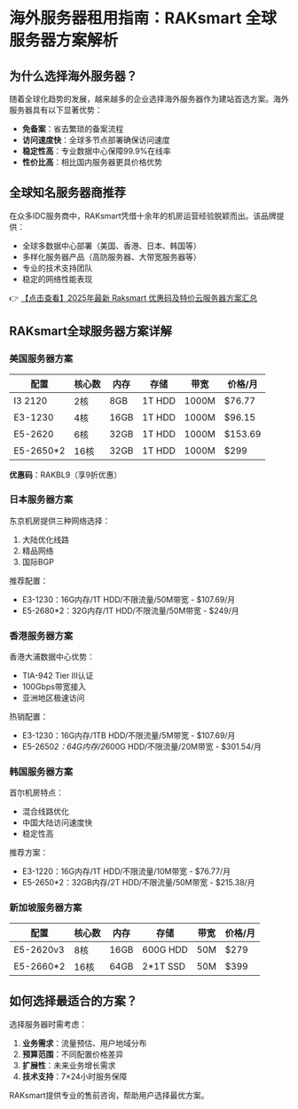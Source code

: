 # 海外服务器租用指南：RAKsmart 全球服务器方案解析

## 为什么选择海外服务器？

随着全球化趋势的发展，越来越多的企业选择海外服务器作为建站首选方案。海外服务器具有以下显著优势：

- **免备案**：省去繁琐的备案流程
- **访问速度快**：全球多节点部署确保访问速度
- **稳定性高**：专业数据中心保障99.9%在线率
- **性价比高**：相比国内服务器更具价格优势

## 全球知名服务器商推荐

在众多IDC服务商中，RAKsmart凭借十余年的机房运营经验脱颖而出。该品牌提供：

- 全球多数据中心部署（美国、香港、日本、韩国等）
- 多样化服务器产品（高防服务器、大带宽服务器等）
- 专业的技术支持团队
- 稳定的网络性能表现

👉 [【点击查看】2025年最新 Raksmart 优惠码及特价云服务器方案汇总](https://bit.ly/raksmart)

## RAKsmart全球服务器方案详解

### 美国服务器方案

| 配置 | 核心数 | 内存 | 存储 | 带宽 | 价格/月 |
|------|--------|------|------|------|---------|
| I3 2120 | 2核 | 8GB | 1T HDD | 1000M | $76.77 |
| E3-1230 | 4核 | 16GB | 1T HDD | 1000M | $96.15 |
| E5-2620 | 6核 | 32GB | 1T HDD | 1000M | $153.69 |
| E5-2650*2 | 16核 | 32GB | 1T HDD | 1000M | $299 |

**优惠码**：RAKBL9（享9折优惠）

### 日本服务器方案

东京机房提供三种网络选择：
1. 大陆优化线路
2. 精品网络
3. 国际BGP

推荐配置：
- E3-1230：16G内存/1T HDD/不限流量/50M带宽 - $107.69/月
- E5-2680*2：32G内存/1T HDD/不限流量/50M带宽 - $249/月

### 香港服务器方案

香港大浦数据中心优势：
- TIA-942 Tier III认证
- 100Gbps带宽接入
- 亚洲地区极速访问

热销配置：
- E3-1230：16G内存/1TB HDD/不限流量/5M带宽 - $107.69/月
- E5-2650*2：64G内存/2*600G HDD/不限流量/20M带宽 - $301.54/月

### 韩国服务器方案

首尔机房特点：
- 混合线路优化
- 中国大陆访问速度快
- 稳定性高

推荐方案：
- E3-1220：16G内存/1T HDD/不限流量/10M带宽 - $76.77/月
- E5-2650*2：32GB内存/2T HDD/不限流量/50M带宽 - $215.38/月

### 新加坡服务器方案

| 配置 | 核心数 | 内存 | 存储 | 带宽 | 价格/月 |
|------|--------|------|------|------|---------|
| E5-2620v3 | 8核 | 16GB | 600G HDD | 50M | $279 |
| E5-2660*2 | 16核 | 64GB | 2*1T SSD | 50M | $399 |

## 如何选择最适合的方案？

选择服务器时需考虑：
1. **业务需求**：流量预估、用户地域分布
2. **预算范围**：不同配置价格差异
3. **扩展性**：未来业务增长需求
4. **技术支持**：7×24小时服务保障

RAKsmart提供专业的售前咨询，帮助用户选择最优方案。